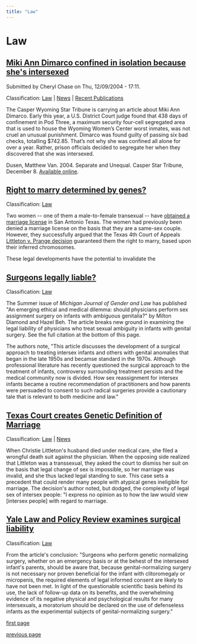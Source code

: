 ```yaml
---
title: "Law"
---
```


Law
===

[Miki Ann Dimarco confined in isolation because she's intersexed][1]
--------------------------------------------------------------------

Submitted by Cheryl Chase on Thu, 12/09/2004 - 17:11.

Classification: [Law][2] | [News][3] | [Recent Publications][4]

The Casper Wyoming Star Tribune is carrying an article about Miki Ann Dimarco. Early this year, a U.S. District Court judge found that 438 days of confinement in Pod Three, a maximum security four-cell segregated area that is used to house the Wyoming Women’s Center worst inmates, was not cruel an unusual punishment. Dimarco was found guilty of passing six bad checks, totalling $742.85. That’s not why she was confined all alone for over a year. Rather, prison officials decided to segregate her when they discovered that she was intersexed.

Dusen, Matthew Van. 2004. Separate and Unequal. Casper Star Tribune, December 8. [Available online][5].

[Right to marry determined by genes?][6]
----------------------------------------

Classification: [Law][7]

Two women -- one of them a male-to-female transexual -- have [obtained a marriage license][8] in San Antonio Texas. The women had previously been denied a marriage license on the basis that they are a same-sex couple. However, they successfully argued that the Texas 4th Court of Appeals [Littleton v. Prange decision][9] guaranteed them the right to marry, based upon their inferred chromosomes.

These legal developments have the potential to invalidate the

[Surgeons legally liable?][10]
------------------------------

Classification: [Law][11]

The Summer issue of _Michigan Journal of Gender and Law_ has published "An emerging ethical and medical dilemma: should physicians perform sex assignment surgery on infants with ambiguous genitalia?" by Milton Diamond and Hazel Beh. The article breaks new ground in examining the legal liability of physicians who treat sexual ambiguity in infants with genital surgery. See the full citation at the bottom of this page.

The authors note, "This article discusses the development of a surgical approach to treating intersex infants and others with genital anomalies that began in the late 1950s and becamse standard in the 1970s. Although professional literature has recently questioned the surgical approach to the treatment of infants, controversy surrounding treatment persists and the medical community now is divided. How sex reassignment for intersex infants became a routine recommendation of practitioners and how parents were persuaded to consent to such radical surgeries provide a cautionary tale that is relevant to both medicine and law."

[Texas Court creates Genetic Definition of Marriage][12]
--------------------------------------------------------

Classification: [Law][13] | [News][14]

When Christie Littleton's husband died under medical care, she filed a wrongful death suit against the physician. When the opposing side realized that Littleton was a transsexual, they asked the court to dismiss her suit on the basis that legal change of sex is impossible, so her marriage was invalid, and she thus lacked legal standing to sue. This case sets a precedent that could render many people with atypical genes ineligible for marriage. The decision's author noted, but dodged, the complexity of legal sex of intersex people: "I express no opinion as to how the law would view \[intersex people\] with regard to marriage.

[Yale Law and Policy Review examines surgical liability][15]
------------------------------------------------------------

Classification: [Law][16]

From the article's conclusion: "Surgeons who perform genetic normalizing surgery, whether on an emergency basis or at the behest of the intersexed infant's parents, should be aware that, because genital-normalizing surgery is not necessary nor proven beneficial for the infant with clitoromegaly or micropenis, the required elements of legal informed consent are likely to have not been met. In light of the questionable scientific basis behind its use, the lack of follow-up data on its benefits, and the overwhelming evidence of its negative physical and psychological results for many intersexuals, a moratorium should be declared on the use of defenseless infants as the experimental subjects of genital-normalizing surgery."

[first page][17]

[previous page][18]


[1]: /node/673
[2]: /legal
[3]: /news
[4]: /library/recentpublications
[5]: http://www.casperstartribune.net/articles/2004/12/08/news/wyoming/02d16668d80bb25687256eaa005c2df6.txt
[6]: /node/519
[7]: /legal
[8]: http://seattlepi.nwsource.com/national/marr07.shtml
[9]: http://www.4thcoa.courts.state.tx.us/opinions/case.asp?FilingID=8739
[10]: /node/520
[11]: /legal
[12]: /node/104
[13]: /legal
[14]: /news
[15]: /node/518
[16]: /legal
[17]: /legal
[18]: /legal
